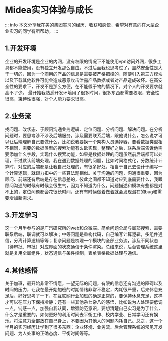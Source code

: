 # Midea实习体验与成长

::: info
本文分享我在美的集团实习的经历、收获和感悟，希望对有意向在大型企业实习的同学有所帮助。
:::

## 1.开发环境

企业的开发环境是企业的内网，没有权限的情况下不能使用vpn访问外网，很多工具都不能使用，没有独立开发那么自由。不过后面我也思考过了，显然安全性是大于一切的，因为一个商用的产品的信息是需要被严格把控的，随便引入第三方模块以及下载其他软件可能会造成恶意攻击泄露产品数据或者对产品造成破坏。在高安全性的要求下，开发不是那么方便，在不能假于物的情况下，对个人的开发要求就高不了少。
最开始我熟悉开发环境用了很多时间，很多东西都需要权限，安全性很高，束缚性很强，对个人能力要求很高。

## 2.业务流

找问题、改状态、于顾问沟通业务逻辑、定位问题、分析问题、解决问题。在分析问题时，要思考涉不涉及后端服务，涉及需要联系后端，跟他说什么，怎么说才可以让后端理解自己要做什么，比如说我要换一个架构人员选择器，要看数据类型相不相同，需要的数据类型的搜索功能有么欧实现，整理好之后，联系后端告诉他需要添加什么字段，实现什么搜索功能，如果是数据处理的问题虽然前后端都可以处理，不过默认前端处理，我在遇到数据处理的问题，比如时间格式化，分数统计计算时，对应的后端都是让我自己处理的，有很多好处，相当于自己去设计于编写一个计算逻辑，就跟力扣中的一些算法题相似。关于沟通的问题，沟通很重要，因为顾问、前端还有后端是存在信息差的，彼此之间都不知道对应到底需要什么，我跟顾问沟通的时候有时候会很生气，因为不知道为什么，问题描述和模块有些都是对不上的，定位问题都会花很长时间，还有有时候做着做着就会发现潜在的bug和需要增加新需求。

## 3.开发学习

这一个月半参与的是广汽研究所的web和企微端。简单问题全局与局部搜索，需要联系后端，联调就可以解决；中等问题是重构代码，自己编写计算逻辑，多组件通信，分离计算逻辑等等；复杂问题是梳理一个模块的全部业务流，涉及不同状态（待审批、审批）对应界面的状态通信于条件渲染。总结来说，后台管理系统这里就是复用全局组件，状态通信与条件控制，表单表格数据处理与通信。

## 4.其他感悟

关于加班，最开始非常不情愿，一望无际的问题，有限的信息还有沟通的障碍以及时间的压力，让我在最开始加班的时期情绪非常不稳定，内耗很严重，后来休息充足后，好好思考了一下，在互联网行业加班的确是正常的，要保持休息充足，这样才可以在压力下保持冷静；还有一些其他杂七杂八的感悟，比如说为人处理要低调一点，钝感一点，加强自我认同，增强防范意识，要想清楚自己实习是为了什么，什么才是重要的，如何更好的利用时间去平衡工作、校内学业、日常学习还有娱乐。将注意力全部放在自己身上，不要因为其他人的问题内耗自己。总之，这一个半月的实习经历让学到了很多东西：企业环境、业务流、后台管理系统的常见开发问题、为人处事的正确态度、平衡时间等等。


